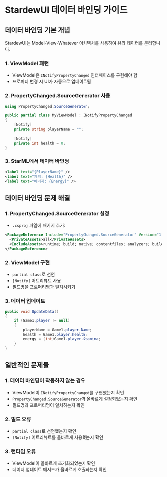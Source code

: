 # StardewUI 데이터 바인딩 가이드

## 데이터 바인딩 기본 개념

StardewUI는 Model-View-Whatever 아키텍처를 사용하여 뷰와 데이터를 분리합니다.

### 1. ViewModel 패턴
- ViewModel은 `INotifyPropertyChanged` 인터페이스를 구현해야 함
- 프로퍼티 변경 시 UI가 자동으로 업데이트됨

### 2. PropertyChanged.SourceGenerator 사용
```csharp
using PropertyChanged.SourceGenerator;

public partial class MyViewModel : INotifyPropertyChanged
{
    [Notify]
    private string playerName = "";
    
    [Notify]
    private int health = 0;
}
```

### 3. StarML에서 데이터 바인딩
```xml
<label text="{PlayerName}" />
<label text="체력: {Health}" />
<label text="에너지: {Energy}" />
```

## 데이터 바인딩 문제 해결

### 1. PropertyChanged.SourceGenerator 설정
- `.csproj` 파일에 패키지 추가:
```xml
<PackageReference Include="PropertyChanged.SourceGenerator" Version="1.1.1">
  <PrivateAssets>all</PrivateAssets>
  <IncludeAssets>runtime; build; native; contentfiles; analyzers; buildtransitive</IncludeAssets>
</PackageReference>
```

### 2. ViewModel 구현
- `partial class`로 선언
- `[Notify]` 어트리뷰트 사용
- 필드명을 프로퍼티명과 일치시키기

### 3. 데이터 업데이트
```csharp
public void UpdateData()
{
    if (Game1.player != null)
    {
        playerName = Game1.player.Name;
        health = Game1.player.health;
        energy = (int)Game1.player.Stamina;
    }
}
```

## 일반적인 문제들

### 1. 데이터 바인딩이 작동하지 않는 경우
- ViewModel이 `INotifyPropertyChanged`를 구현했는지 확인
- `PropertyChanged.SourceGenerator`가 올바르게 설정되었는지 확인
- 필드명과 프로퍼티명이 일치하는지 확인

### 2. 빌드 오류
- `partial class`로 선언했는지 확인
- `[Notify]` 어트리뷰트를 올바르게 사용했는지 확인

### 3. 런타임 오류
- ViewModel이 올바르게 초기화되었는지 확인
- 데이터 업데이트 메서드가 올바르게 호출되는지 확인
